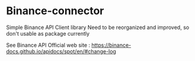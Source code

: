 # Binance-connector
Simple Binance API Client library
Need to be reorganized and improved, so don't usable as package currently

See Binance API Official web site : https://binance-docs.github.io/apidocs/spot/en/#change-log
